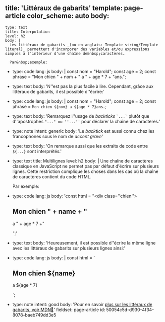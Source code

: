 title: 'Littéraux de gabarits'
template: page-article
color_scheme: auto
body:
  -
    type: text
    title: Interpolation
    level: h2
    body: |
      Les littéraux de gabarits _(ou en anglais: Template string/Template literal)_ permettent d'incorporer des variables et/ou expressions simples à l'intérieur d'une chaîne de&nbsp;caractères.
      
      Par&nbsp;exemple:
  -
    type: code
    lang: js
    body: |
      const nom = "Harold";
      const age = 2;
      const phrase = "Mon chien " + nom + " a " + age * 7 + "ans.";
  -
    type: text
    body: 'N''est pas la plus facile à lire. Cependant, grâce aux littéraux de gabarits, il est possible&nbsp;d''écrire:'
  -
    type: code
    lang: js
    body: |
      const nom = "Harold";
      const age = 2;
      const phrase = `Mon chien ${nom} a ${age * 7}ans.`;
  -
    type: text
    body: 'Remarquez l''usage de _backticks_ `` `...` `` plutôt que d''apostrophes `"..." ou ''...''` pour déclarer la chaîne de&nbsp;caractères.'
  -
    type: note
    intent: generic
    body: 'Le _backtick_ est aussi connu chez les francophones sous le nom de _accent&nbsp;grave_'
  -
    type: text
    body: 'On remarque aussi que les extraits de code entre `${...}` sont&nbsp;interprétés.'
  -
    type: text
    title: Multilignes
    level: h2
    body: |
      Une chaîne de caractères classique en JavaScript ne permet pas par défaut d'écrire sur plusieurs lignes. Cette restriction complique les choses dans les cas où la chaîne de caractères contient du code&nbsp;HTML.
      
      Par&nbsp;exemple:
  -
    type: code
    lang: js
    body: 'const html = "<div class=''chien''><h2>Mon chien " + name + "</h2><p>a " + age * 7 +"</p></div>";'
  -
    type: text
    body: 'Heureusement, il est possible d''écrire la même ligne avec les littéraux de gabarits sur plusieurs lignes&nbsp;ainsi:'
  -
    type: code
    lang: js
    body: |
      const html = `
      <div class='chien'>
        <h2>Mon chien ${name}</h2>
        <p>a ${age * 7}</p>
      </div>`;
  -
    type: note
    intent: good
    body: 'Pour en savoir [plus sur les littéraux de gabarits, voir&nbsp;MDN🦖](https://developer.mozilla.org/fr/docs/Web/JavaScript/Reference/Litt%C3%A9raux_gabarits)'
fieldset: page-article
id: 50054c5d-d930-4f34-8078-baeb749dd3e5
